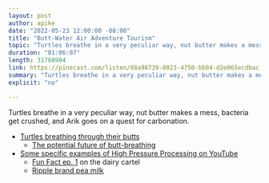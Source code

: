 ```yaml
---
layout: post
author: apike
date: "2022-05-23 12:00:00 -08:00"
title: "Butt-Water Air Adventure Tourism"
topic: "Turtles breathe in a very peculiar way, nut butter makes a mess, bacteria get crushed, and Arik goes on a quest for carbonation."
duration: "01:06:07"
length: 31788904
link: https://pinecast.com/listen/88a98739-0023-4750-b604-d2e065ecdbac.mp3
summary: "Turtles breathe in a very peculiar way, nut butter makes a mess, bacteria get crushed, and Arik goes on a quest for carbonation."
explicit: "no"

---
```


Turtles breathe in a very peculiar way, nut butter makes a mess, bacteria get crushed, and Arik goes on a quest for carbonation.

- [Turtles breathing through their butts](https://www.pbs.org/newshour/science/the-secret-to-turtle-hibernation-butt-breathing)
  - [The potential future of butt-breathing](https://www.sciencefocus.com/news/you-may-be-able-to-breathe-out-of-your-bum-and-one-day-it-could-save-your-life/)
- [Some specific examples of High Pressure Processing on YouTube](https://youtu.be/JGnLBSccRMA?t=371)
  - [Fun Fact ep. 1](https://funfact.fm/episodes/1) on the dairy cartel 
  - [Ripple brand pea milk](https://www.ripplefoods.com/)
